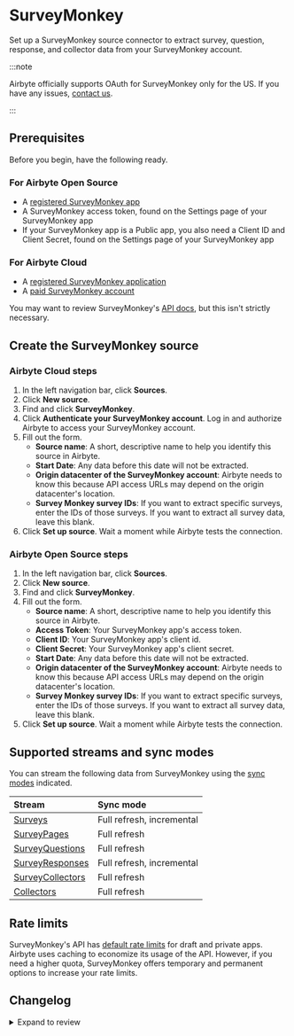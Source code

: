 # SurveyMonkey

Set up a SurveyMonkey source connector to extract survey, question, response, and collector data from your SurveyMonkey account.

:::note

Airbyte officially supports OAuth for SurveyMonkey only for the US. If you have any issues, [contact us](https://support.airbyte.com/).

:::

## Prerequisites

Before you begin, have the following ready.

<!-- env:oss -->
### For Airbyte Open Source

- A [registered SurveyMonkey app](https://developer.surveymonkey.com/apps/)
- A SurveyMonkey access token, found on the Settings page of your SurveyMonkey app
- If your SurveyMonkey app is a Public app, you also need a Client ID and Client Secret, found on the Settings page of your SurveyMonkey app
<!-- /env:oss -->

<!-- env:cloud -->
### For Airbyte Cloud

- A [registered SurveyMonkey application](https://developer.surveymonkey.com/apps/)
- A [paid SurveyMonkey account](https://www.surveymonkey.com/pricing/)
<!-- /env:cloud -->

You may want to review SurveyMonkey's [API docs](https://developer.surveymonkey.com/api/v3/#getting-started), but this isn't strictly necessary.

## Create the SurveyMonkey source

<!-- env:cloud -->
### Airbyte Cloud steps

1. In the left navigation bar, click **Sources**. 
2. Click **New source**.
3. Find and click **SurveyMonkey**.
4. Click **Authenticate your SurveyMonkey account**. Log in and authorize Airbyte to access your SurveyMonkey account.
5. Fill out the form.
    - **Source name**: A short, descriptive name to help you identify this source in Airbyte.
    - **Start Date**: Any data before this date will not be extracted.
    - **Origin datacenter of the SurveyMonkey account**: Airbyte needs to know this because API access URLs may depend on the origin datacenter's location.
    - **Survey Monkey survey IDs**: If you want to extract specific surveys, enter the IDs of those surveys. If you want to extract all survey data, leave this blank.
6. Click **Set up source**. Wait a moment while Airbyte tests the connection.
<!-- /env:cloud -->

<!-- env:oss -->
### Airbyte Open Source steps

1. In the left navigation bar, click **Sources**. 
2. Click **New source**.
3. Find and click **SurveyMonkey**.
4. Fill out the form.
    - **Source name**: A short, descriptive name to help you identify this source in Airbyte.
    - **Access Token**: Your SurveyMonkey app's access token.
    - **Client ID**: Your SurveyMonkey app's client id.
    - **Client Secret**: Your SurveyMonkey app's client secret.
    - **Start Date**: Any data before this date will not be extracted.
    - **Origin datacenter of the SurveyMonkey account**: Airbyte needs to know this because API access URLs may depend on the origin datacenter's location.
    - **Survey Monkey survey IDs**: If you want to extract specific surveys, enter the IDs of those surveys. If you want to extract all survey data, leave this blank.
6. Click **Set up source**. Wait a moment while Airbyte tests the connection.
<!-- /env:oss -->

## Supported streams and sync modes

You can stream the following data from SurveyMonkey using the [sync modes](/platform/using-airbyte/core-concepts/sync-modes/) indicated.

| Stream | Sync mode |
| :------ | :--------- |
| [Surveys](https://api.surveymonkey.com/v3/docs?shell#api-endpoints-get-surveys) | Full refresh, incremental | 
| [SurveyPages](https://api.surveymonkey.com/v3/docs?shell#api-endpoints-get-surveys-survey_id-pages) | Full refresh | 
| [SurveyQuestions](https://api.surveymonkey.com/v3/docs?shell#api-endpoints-get-surveys-survey_id-pages-page_id-questions) | Full refresh | 
| [SurveyResponses](https://api.surveymonkey.com/v3/docs?shell#api-endpoints-get-surveys-id-responses-bulk) | Full refresh, incremental | 
| [SurveyCollectors](https://api.surveymonkey.com/v3/docs?shell#api-endpoints-get-surveys-survey_id-collectors) | Full refresh |
| [Collectors](https://api.surveymonkey.com/v3/docs?shell#api-endpoints-get-collectors-collector_id-) | Full refresh | 

## Rate limits

SurveyMonkey's API has [default rate limits](https://developer.surveymonkey.com/api/v3/#request-and-response-limits) for draft and private apps. Airbyte uses caching to economize its usage of the API. However, if you need a higher quota, SurveyMonkey offers temporary and permanent options to increase your rate limits.

## Changelog

<details>
  <summary>Expand to review</summary>

| Version | Date       | Pull Request                                             | Subject                                                                          |
| :------ | :--------- | :------------------------------------------------------- | :------------------------------------------------------------------------------- |
| 0.3.40 | 2025-08-16 | [65023](https://github.com/airbytehq/airbyte/pull/65023) | Update dependencies |
| 0.3.39 | 2025-08-09 | [64849](https://github.com/airbytehq/airbyte/pull/64849) | Update dependencies |
| 0.3.38 | 2025-08-02 | [54085](https://github.com/airbytehq/airbyte/pull/54085) | Update dependencies |
| 0.3.37 | 2025-07-16 | [63345](https://github.com/airbytehq/airbyte/pull/63345) | Update CDK version to fix tests and allow for bumping version for metadata updates. |
| 0.3.36 | 2025-02-01 | [53050](https://github.com/airbytehq/airbyte/pull/53050) | Update dependencies |
| 0.3.35 | 2025-01-25 | [51993](https://github.com/airbytehq/airbyte/pull/51993) | Update dependencies |
| 0.3.34 | 2025-01-11 | [51412](https://github.com/airbytehq/airbyte/pull/51412) | Update dependencies |
| 0.3.33 | 2025-01-04 | [50936](https://github.com/airbytehq/airbyte/pull/50936) | Update dependencies |
| 0.3.32 | 2024-12-28 | [50760](https://github.com/airbytehq/airbyte/pull/50760) | Update dependencies |
| 0.3.31 | 2024-12-21 | [49774](https://github.com/airbytehq/airbyte/pull/49774) | Update dependencies |
| 0.3.30 | 2024-12-12 | [49399](https://github.com/airbytehq/airbyte/pull/49399) | Starting with this version, the Docker image is now rootless. Please note that this and future versions will not be compatible with Airbyte versions earlier than 0.64 |
| 0.3.29 | 2024-11-04 | [48168](https://github.com/airbytehq/airbyte/pull/48168) | Update dependencies |
| 0.3.28 | 2024-10-29 | [47754](https://github.com/airbytehq/airbyte/pull/47754) | Update dependencies |
| 0.3.27 | 2024-10-28 | [47073](https://github.com/airbytehq/airbyte/pull/47073) | Update dependencies |
| 0.3.26 | 2024-10-12 | [46801](https://github.com/airbytehq/airbyte/pull/46801) | Update dependencies |
| 0.3.25 | 2024-10-05 | [46448](https://github.com/airbytehq/airbyte/pull/46448) | Update dependencies |
| 0.3.24 | 2024-09-28 | [46129](https://github.com/airbytehq/airbyte/pull/46129) | Update dependencies |
| 0.3.23 | 2024-09-21 | [45770](https://github.com/airbytehq/airbyte/pull/45770) | Update dependencies |
| 0.3.22 | 2024-09-14 | [45519](https://github.com/airbytehq/airbyte/pull/45519) | Update dependencies |
| 0.3.21 | 2024-09-07 | [45316](https://github.com/airbytehq/airbyte/pull/45316) | Update dependencies |
| 0.3.20 | 2024-08-31 | [45002](https://github.com/airbytehq/airbyte/pull/45002) | Update dependencies |
| 0.3.19 | 2024-08-24 | [44629](https://github.com/airbytehq/airbyte/pull/44629) | Update dependencies |
| 0.3.18 | 2024-08-17 | [44343](https://github.com/airbytehq/airbyte/pull/44343) | Update dependencies |
| 0.3.17 | 2024-08-12 | [43759](https://github.com/airbytehq/airbyte/pull/43759) | Update dependencies |
| 0.3.16 | 2024-08-10 | [43698](https://github.com/airbytehq/airbyte/pull/43698) | Update dependencies |
| 0.3.15 | 2024-08-03 | [43107](https://github.com/airbytehq/airbyte/pull/43107) | Update dependencies |
| 0.3.14 | 2024-07-27 | [42752](https://github.com/airbytehq/airbyte/pull/42752) | Update dependencies |
| 0.3.13 | 2024-07-20 | [42308](https://github.com/airbytehq/airbyte/pull/42308) | Update dependencies |
| 0.3.12 | 2024-07-13 | [41701](https://github.com/airbytehq/airbyte/pull/41701) | Update dependencies |
| 0.3.11 | 2024-07-10 | [41352](https://github.com/airbytehq/airbyte/pull/41352) | Update dependencies |
| 0.3.10 | 2024-07-09 | [41258](https://github.com/airbytehq/airbyte/pull/41258) | Update dependencies |
| 0.3.9 | 2024-07-06 | [40958](https://github.com/airbytehq/airbyte/pull/40958) | Update dependencies |
| 0.3.8 | 2024-06-26 | [40549](https://github.com/airbytehq/airbyte/pull/40549) | Migrate off deprecated auth package |
| 0.3.7 | 2024-06-25 | [40298](https://github.com/airbytehq/airbyte/pull/40298) | Update dependencies |
| 0.3.6 | 2024-06-22 | [40031](https://github.com/airbytehq/airbyte/pull/40031) | Update dependencies |
| 0.3.5 | 2024-06-07 | [39329](https://github.com/airbytehq/airbyte/pull/39329) | Add `CheckpointMixin` for state management |
| 0.3.4 | 2024-06-06 | [39244](https://github.com/airbytehq/airbyte/pull/39244) | [autopull] Upgrade base image to v1.2.2 |
| 0.3.3 | 2024-05-22 | [38559](https://github.com/airbytehq/airbyte/pull/38559) | Migrate Python stream authenticator to `requests_native_auth` package |
| 0.3.2 | 2024-05-20 | [38244](https://github.com/airbytehq/airbyte/pull/38244) | Replace AirbyteLogger with logging.Logger and upgrade base image |
| 0.3.1 | 2024-04-24 | [36664](https://github.com/airbytehq/airbyte/pull/36664) | Schema descriptions and CDK 0.80.0 |
| 0.3.0 | 2024-02-22 | [35561](https://github.com/airbytehq/airbyte/pull/35561) | Migrate connector to low-code |
| 0.2.4 | 2024-02-12 | [35168](https://github.com/airbytehq/airbyte/pull/35168) | Manage dependencies with Poetry |
| 0.2.3 | 2023-10-19 | [31599](https://github.com/airbytehq/airbyte/pull/31599) | Base image migration: remove Dockerfile and use the python-connector-base image |
| 0.2.2 | 2023-05-12 | [26024](https://github.com/airbytehq/airbyte/pull/26024) | Fix dependencies conflict |
| 0.2.1 | 2023-04-27 | [25109](https://github.com/airbytehq/airbyte/pull/25109) | Fix add missing params to stream `SurveyResponses` |
| 0.2.0 | 2023-04-18 | [23721](https://github.com/airbytehq/airbyte/pull/23721) | Add `SurveyCollectors` and `Collectors` stream |
| 0.1.16 | 2023-04-13 | [25080](https://github.com/airbytehq/airbyte/pull/25080) | Fix spec.json required fields and update schema for surveys and survey_responses |
| 0.1.15 | 2023-02-11 | [22865](https://github.com/airbytehq/airbyte/pull/22865) | Specified date formatting in specification |
| 0.1.14 | 2023-01-27 | [22024](https://github.com/airbytehq/airbyte/pull/22024) | Set `AvailabilityStrategy` for streams explicitly to `None` |
| 0.1.13 | 2022-11-29 | [19868](https://github.com/airbytehq/airbyte/pull/19868) | Fix OAuth flow urls |
| 0.1.12 | 2022-10-13 | [17964](https://github.com/airbytehq/airbyte/pull/17964) | Add OAuth for Eu and Ca |
| 0.1.11 | 2022-09-28 | [17326](https://github.com/airbytehq/airbyte/pull/17326) | Migrate to per-stream states |
| 0.1.10 | 2022-09-14 | [16706](https://github.com/airbytehq/airbyte/pull/16706) | Fix 404 error when handling nonexistent surveys |
| 0.1.9   | 2022-07-28 | [13046](https://github.com/airbytehq/airbyte/pull/14998) | Fix state for response stream, fixed backoff behaviour, added unittest           |
| 0.1.8   | 2022-05-20 | [13046](https://github.com/airbytehq/airbyte/pull/13046) | Fix incremental streams                                                          |
| 0.1.7   | 2022-02-24 | [8768](https://github.com/airbytehq/airbyte/pull/8768)   | Add custom survey IDs to limit API calls                                         |
| 0.1.6   | 2022-01-14 | [9508](https://github.com/airbytehq/airbyte/pull/9508)   | Scopes change                                                                    |
| 0.1.5   | 2021-12-28 | [8628](https://github.com/airbytehq/airbyte/pull/8628)   | Update fields in source-connectors specifications                                |
| 0.1.4   | 2021-11-11 | [7868](https://github.com/airbytehq/airbyte/pull/7868)   | Improve 'check' using '/users/me' API call                                       |
| 0.1.3   | 2021-11-01 | [7433](https://github.com/airbytehq/airbyte/pull/7433)   | Remove unsused oAuth flow parameters                                             |
| 0.1.2   | 2021-10-27 | [7433](https://github.com/airbytehq/airbyte/pull/7433)   | Add OAuth support                                                                |
| 0.1.1   | 2021-09-10 | [5983](https://github.com/airbytehq/airbyte/pull/5983)   | Fix caching for gzip compressed http response                                    |
| 0.1.0   | 2021-07-06 | [4097](https://github.com/airbytehq/airbyte/pull/4097)   | Initial Release                                                                  |

</details>
